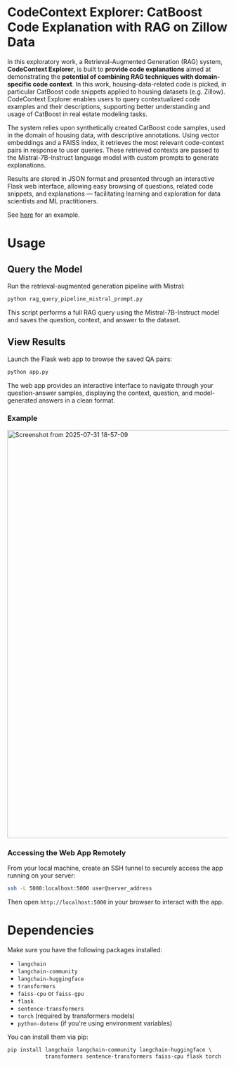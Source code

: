 # CodeContext Explorer: CatBoost Code Explanation with RAG on Zillow Data

In this exploratory work, a Retrieval-Augmented Generation (RAG) system, **CodeContext Explorer**, is built to **provide code explanations** aimed at demonstrating the **potential of combining RAG techniques with domain-specific code context**. In this work, housing-data-related code is picked, in particular CatBoost code snippets applied to housing datasets (e.g. Zillow). CodeContext Explorer enables users to query contextualized code examples and their descriptions, supporting better understanding and usage of CatBoost in real estate modeling tasks. 

The system relies upon synthetically created CatBoost code samples, used in the domain of housing data, with descriptive annotations. Using vector embeddings and a FAISS index, it retrieves the most relevant code-context pairs in response to user queries. These retrieved contexts are passed to the Mistral-7B-Instruct language model with custom prompts to generate explanations. 

Results are stored in JSON format and presented through an interactive Flask web interface, allowing easy browsing of questions, related code snippets, and explanations — facilitating learning and exploration for data scientists and ML practitioners.

See [here](https://github.com/AftabHussain/catboost-code-rag/blob/main/README.md#example) for an example.

# Usage

## Query the Model

Run the retrieval-augmented generation pipeline with Mistral:

```bash
python rag_query_pipeline_mistral_prompt.py
```

This script performs a full RAG query using the Mistral-7B-Instruct model and saves the question, context, and answer to the dataset.

## View Results

Launch the Flask web app to browse the saved QA pairs:

```bash
python app.py
```
The web app provides an interactive interface to navigate through your question-answer samples, displaying the context, question, and model-generated answers in a clean format.

### Example

<img width="2366" height="928" alt="Screenshot from 2025-07-31 18-57-09" src="https://github.com/user-attachments/assets/c4be6ee3-2bd0-4a57-ac34-21c7226189df" />


### Accessing the Web App Remotely

From your local machine, create an SSH tunnel to securely access the app running on your server:
```bash
ssh -L 5000:localhost:5000 user@server_address
```
Then open `http://localhost:5000` in your browser to interact with the app.

# Dependencies

Make sure you have the following packages installed:

- `langchain`
- `langchain-community`
- `langchain-huggingface`
- `transformers`
- `faiss-cpu` or `faiss-gpu`
- `flask`
- `sentence-transformers`
- `torch` (required by transformers models)
- `python-dotenv` (if you're using environment variables)

You can install them via pip:

```bash
pip install langchain langchain-community langchain-huggingface \
            transformers sentence-transformers faiss-cpu flask torch
```





